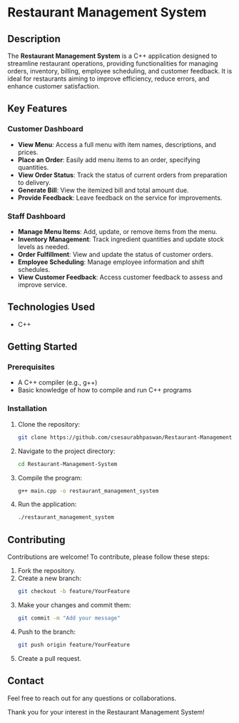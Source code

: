 # Restaurant Management System

## Description
The **Restaurant Management System** is a C++ application designed to streamline restaurant operations, providing functionalities for managing orders, inventory, billing, employee scheduling, and customer feedback. It is ideal for restaurants aiming to improve efficiency, reduce errors, and enhance customer satisfaction.

## Key Features

### Customer Dashboard
- **View Menu**: Access a full menu with item names, descriptions, and prices.
- **Place an Order**: Easily add menu items to an order, specifying quantities.
- **View Order Status**: Track the status of current orders from preparation to delivery.
- **Generate Bill**: View the itemized bill and total amount due.
- **Provide Feedback**: Leave feedback on the service for improvements.

### Staff Dashboard
- **Manage Menu Items**: Add, update, or remove items from the menu.
- **Inventory Management**: Track ingredient quantities and update stock levels as needed.
- **Order Fulfillment**: View and update the status of customer orders.
- **Employee Scheduling**: Manage employee information and shift schedules.
- **View Customer Feedback**: Access customer feedback to assess and improve service.

## Technologies Used
- C++

## Getting Started

### Prerequisites
- A C++ compiler (e.g., g++)
- Basic knowledge of how to compile and run C++ programs

### Installation
1. Clone the repository:
   ```bash
   git clone https://github.com/csesaurabhpaswan/Restaurant-Management-System.git
   ```
2. Navigate to the project directory:
   ```bash
   cd Restaurant-Management-System
   ```
3. Compile the program:
   ```bash
   g++ main.cpp -o restaurant_management_system
   ```
4. Run the application:
   ```bash
   ./restaurant_management_system
   ```

## Contributing
Contributions are welcome! To contribute, please follow these steps:

1. Fork the repository.
2. Create a new branch:
   ```bash
   git checkout -b feature/YourFeature
   ```
3. Make your changes and commit them:
   ```bash
   git commit -m "Add your message"
   ```
4. Push to the branch:
   ```bash
   git push origin feature/YourFeature
   ```
5. Create a pull request.

## Contact
Feel free to reach out for any questions or collaborations.

Thank you for your interest in the Restaurant Management System!
